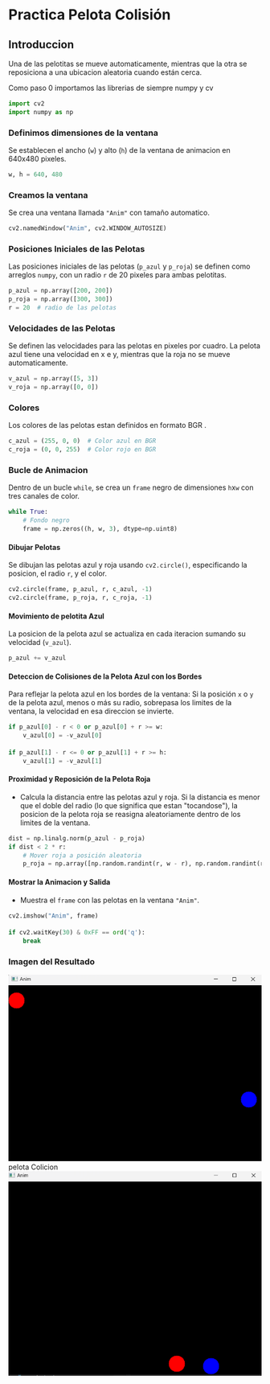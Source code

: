 

# Practica Pelota Colisión

## Introduccion

Una de las pelotitas se mueve automaticamente, mientras que la otra se reposiciona a una ubicacion aleatoria cuando están cerca.

Como paso 0 importamos las librerias de siempre numpy y cv

```python
import cv2
import numpy as np 
```


### Definimos dimensiones de la ventana
Se establecen el ancho (`w`) y alto (`h`) de la ventana de animacion en 640x480 pixeles.

```python
w, h = 640, 480
```

### Creamos la  ventana
Se crea una ventana llamada `"Anim"` con tamaño automatico.


```python
cv2.namedWindow("Anim", cv2.WINDOW_AUTOSIZE)
```


### Posiciones Iniciales de las Pelotas
Las posiciones iniciales de las pelotas (`p_azul` y `p_roja`) se definen como arreglos `numpy`, con un radio `r` de 20 pixeles para ambas pelotitas.

```python
p_azul = np.array([200, 200])
p_roja = np.array([300, 300])
r = 20  # radio de las pelotas
```






### Velocidades de las Pelotas
Se definen las velocidades para las pelotas en pixeles por cuadro. La pelota azul tiene una velocidad en x e y, mientras que la roja no se mueve automaticamente.


```python
v_azul = np.array([5, 3])
v_roja = np.array([0, 0])
```


### Colores
Los colores de las pelotas estan definidos en formato BGR .

```python
c_azul = (255, 0, 0)  # Color azul en BGR
c_roja = (0, 0, 255)  # Color rojo en BGR
```


### Bucle de Animacion

Dentro de un bucle `while`, se crea un `frame` negro de dimensiones `h`x`w` con tres canales de color.
```python
while True:
    # Fondo negro
    frame = np.zeros((h, w, 3), dtype=np.uint8)
```


#### Dibujar Pelotas
Se dibujan las pelotas azul y roja usando `cv2.circle()`, especificando la posicion, el radio `r`, y el color.

```python
cv2.circle(frame, p_azul, r, c_azul, -1)
cv2.circle(frame, p_roja, r, c_roja, -1)
```

#### Movimiento de  pelotita Azul

La posicion de la pelota azul se actualiza en cada iteracion sumando su velocidad (`v_azul`).

```python
p_azul += v_azul
```

#### Deteccion de Colisiones de la Pelota Azul con los Bordes
Para reflejar la pelota azul en los bordes de la ventana: Si la posición `x` o `y` de la pelota azul, menos o más su radio, sobrepasa los limites de la ventana, la velocidad en esa direccion se invierte.

```python
if p_azul[0] - r < 0 or p_azul[0] + r >= w:
    v_azul[0] = -v_azul[0]

if p_azul[1] - r <= 0 or p_azul[1] + r >= h:
    v_azul[1] = -v_azul[1]
```


#### Proximidad y Reposición de la Pelota Roja
- Calcula la distancia entre las pelotas azul y roja. Si la distancia es menor que el doble del radio (lo que significa que estan "tocandose"), la posicion de la pelota roja se reasigna aleatoriamente dentro de los limites de la ventana.

```python
dist = np.linalg.norm(p_azul - p_roja)
if dist < 2 * r:
    # Mover roja a posición aleatoria
    p_roja = np.array([np.random.randint(r, w - r), np.random.randint(r, h - r)])
```

#### Mostrar la Animacion y  Salida
- Muestra el `frame` con las pelotas en la ventana `"Anim"`.

```python
cv2.imshow("Anim", frame)

if cv2.waitKey(30) & 0xFF == ord('q'):
    break
```
### Imagen del Resultado
![.](https://github.com/ItsCruel/graficacion/blob/main/imagenes%20markdown/ImagenColicion.png?raw=true)
pelota Colicion
![.](https://github.com/ItsCruel/graficacion/blob/main/imagenes%20markdown/ImagenColicion2.png?raw=true)

